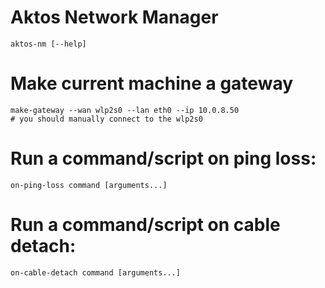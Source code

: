 # Aktos Network Manager

    aktos-nm [--help]

# Make current machine a gateway

    make-gateway --wan wlp2s0 --lan eth0 --ip 10.0.8.50
    # you should manually connect to the wlp2s0

# Run a command/script on ping loss:

    on-ping-loss command [arguments...]

# Run a command/script on cable detach:

    on-cable-detach command [arguments...]
